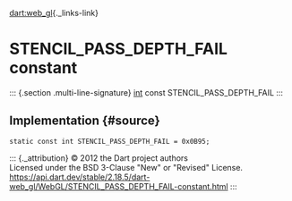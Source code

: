 [dart:web\_gl](../../dart-web_gl/dart-web_gl-library){._links-link}

STENCIL\_PASS\_DEPTH\_FAIL constant
===================================

::: {.section .multi-line-signature}
[int](../../dart-core/int-class) const STENCIL\_PASS\_DEPTH\_FAIL
:::

Implementation {#source}
--------------

``` {.language-dart data-language="dart"}
static const int STENCIL_PASS_DEPTH_FAIL = 0x0B95;
```

::: {._attribution}
© 2012 the Dart project authors\
Licensed under the BSD 3-Clause \"New\" or \"Revised\" License.\
<https://api.dart.dev/stable/2.18.5/dart-web_gl/WebGL/STENCIL_PASS_DEPTH_FAIL-constant.html>
:::
